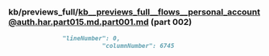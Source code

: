 ### kb/previews_full/kb__previews_full__flows__personal_account@auth.har.part015.md.part001.md (part 002)

```md
               "lineNumber": 0,
                          "columnNumber": 6745
    
```

```
